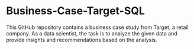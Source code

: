 # Business-Case-Target-SQL
This GitHub repository contains a business case study from Target, a retail company. As a data scientist, the task is to analyze the given data and provide insights and recommendations based on the analysis.

